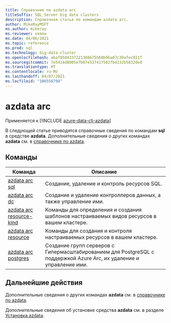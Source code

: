 ```yaml
---
title: Справочник по azdata arc
titleSuffix: SQL Server big data clusters
description: Справочная статья по командам azdata arc.
author: MikeRayMSFT
ms.author: mikeray
ms.reviewer: seanw
ms.date: 04/06/2021
ms.topic: reference
ms.prod: sql
ms.technology: big-data-cluster
ms.openlocfilehash: abaf9584337221388675568b9ba07c39afec911f
ms.sourcegitcommit: 7e5414d8005e7b07e537417582fb4132b5832ded
ms.translationtype: HT
ms.contentlocale: ru-RU
ms.lasthandoff: 04/07/2021
ms.locfileid: "106556798"
---
```

# <a name="azdata-arc"></a>azdata arc

Применяется к [!INCLUDE [azure-data-cli-azdata](../../includes/azure-data-cli-azdata.md)]

В следующей статье приводятся справочные сведения по командам **sql** в средстве **azdata**. Дополнительные сведения о других командах **azdata** см. в [справочнике по azdata](reference-azdata.md).

## <a name="commands"></a>Команды

|Команда|Описание|
| --- | --- |
[azdata arc sql](reference-azdata-arc-sql.md) | Создание, удаление и контроль ресурсов SQL.
[azdata arc dc](reference-azdata-arc-dc.md) | Создание и удаление контроллеров данных, а также управление ими.
[azdata arc resource-kind](reference-azdata-arc-resource-kind.md) | Команды для определения и создания шаблонов настраиваемых видов ресурсов в вашем кластере.
[azdata arc resource](reference-azdata-arc-resource.md) | Команды для создания и контроля настраиваемых ресурсов в вашем кластере.
[azdata arc postgres](reference-azdata-arc-postgres.md) | Создание групп серверов с Гипермасштабированием для PostgreSQL с поддержкой Azure Arc, их удаление и управление ими.

## <a name="next-steps"></a>Дальнейшие действия

Дополнительные сведения о других командах **azdata** см. в [справочнике по azdata](reference-azdata.md). 

Дополнительные сведения об установке средства **azdata** см. в разделе [Установка azdata](..\install\deploy-install-azdata.md).

